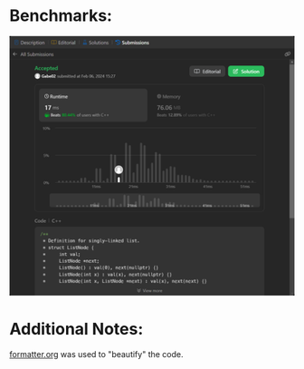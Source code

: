 # Benchmarks:

![Leetcode Benchmarks](Add_Two_Numbers_Benchmarks.png)

# Additional Notes:

[formatter.org](https://formatter.org/) was used to "beautify" the code.
